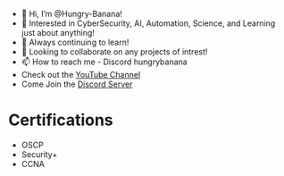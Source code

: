 - 👋 Hi, I’m @Hungry-Banana!
- 👀 Interested in CyberSecurity, AI, Automation, Science, and Learning just about anything!
- 🌱 Always continuing to learn!
- 💞️ Looking to collaborate on any projects of intrest!
- 📫 How to reach me - Discord hungrybanana
- Check out the [YouTube Channel](https://www.youtube.com/@hungry_banana)
- Come Join the [Discord Server](https://discord.com/invite/ssyuH3cGjY)

# Certifications
- OSCP
- Security+
- CCNA
